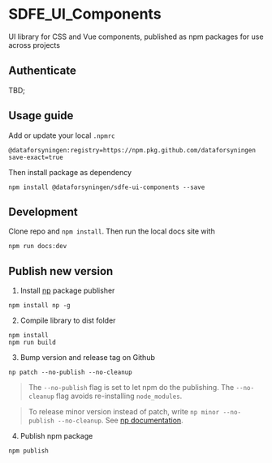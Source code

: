 # SDFE_UI_Components
UI library for CSS and Vue components, published as npm packages for use across projects

## Authenticate

TBD;

## Usage guide

Add or update your local `.npmrc`

```
@dataforsyningen:registry=https://npm.pkg.github.com/dataforsyningen
save-exact=true
```

Then install package as dependency
```
npm install @dataforsyningen/sdfe-ui-components --save
```

## Development

Clone repo and `npm install`. Then run the local docs site with 

```
npm run docs:dev
```

## Publish new version

1. Install [np](https://www.npmjs.com/package/np) package publisher 
```
npm install np -g
```

2. Compile library to dist folder
```
npm install
npm run build
```

3. Bump version and release tag on Github
```
np patch --no-publish --no-cleanup
```
> The `--no-publish` flag is set to let npm do the publishing. The `--no-cleanup` flag avoids re-installing `node_modules`. 

> To release minor version instead of patch, write `np minor --no-publish --no-cleanup`. See [np documentation](https://www.npmjs.com/package/np).

4. Publish npm package
```
npm publish
```